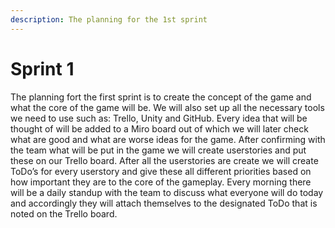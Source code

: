 ```yaml
---
description: The planning for the 1st sprint
---
```


# Sprint 1

The planning fort the first sprint is to create the concept of the game and what the core of the game will be. We will also set up all the necessary tools we need to use such as: Trello, Unity and GitHub. Every idea that will be thought of will be added to a Miro board out of which we will later check what are good and what are worse ideas for the game. After confirming with the team what will be put in the game we will create userstories and put these on our Trello board. After all the userstories are create we will create ToDo’s for every userstory and give these all different priorities based on how important they are to the core of the gameplay. Every morning there will be a daily standup with the team to discuss what everyone will do today and accordingly they will attach themselves to the designated ToDo that is noted on the Trello board.
